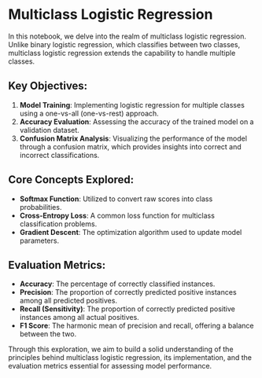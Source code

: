 # Multiclass Logistic Regression

In this notebook, we delve into the realm of multiclass logistic regression. Unlike binary logistic regression, which classifies between two classes, multiclass logistic regression extends the capability to handle multiple classes.

## Key Objectives:

1. **Model Training**: Implementing logistic regression for multiple classes using a one-vs-all (one-vs-rest) approach.
2. **Accuracy Evaluation**: Assessing the accuracy of the trained model on a validation dataset.
3. **Confusion Matrix Analysis**: Visualizing the performance of the model through a confusion matrix, which provides insights into correct and incorrect classifications.

## Core Concepts Explored:

- **Softmax Function**: Utilized to convert raw scores into class probabilities.
- **Cross-Entropy Loss**: A common loss function for multiclass classification problems.
- **Gradient Descent**: The optimization algorithm used to update model parameters.

## Evaluation Metrics:

- **Accuracy**: The percentage of correctly classified instances.
- **Precision**: The proportion of correctly predicted positive instances among all predicted positives.
- **Recall (Sensitivity)**: The proportion of correctly predicted positive instances among all actual positives.
- **F1 Score**: The harmonic mean of precision and recall, offering a balance between the two.

Through this exploration, we aim to build a solid understanding of the principles behind multiclass logistic regression, its implementation, and the evaluation metrics essential for assessing model performance.

